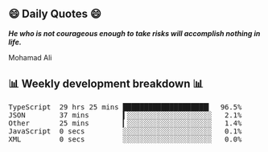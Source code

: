 ## 😄 Daily Quotes 😄

_**He who is not courageous enough to take risks will accomplish nothing in life.**_

Mohamad Ali



## 📊 Weekly development breakdown 📊

<pre>TypeScript  29 hrs 25 mins ████████████████████▎  96.5%
JSON        37 mins        ▍░░░░░░░░░░░░░░░░░░░░   2.1%
Other       25 mins        ▎░░░░░░░░░░░░░░░░░░░░   1.4%
JavaScript  0 secs         ░░░░░░░░░░░░░░░░░░░░░   0.1%
XML         0 secs         ░░░░░░░░░░░░░░░░░░░░░   0.0%</pre>